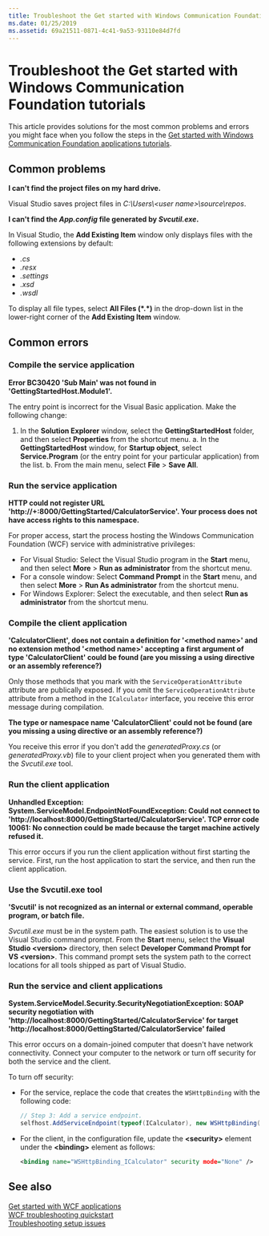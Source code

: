 ```yaml
---
title: Troubleshoot the Get started with Windows Communication Foundation tutorials
ms.date: 01/25/2019
ms.assetid: 69a21511-0871-4c41-9a53-93110e84d7fd
---
```

# Troubleshoot the Get started with Windows Communication Foundation tutorials

This article provides solutions for the most common problems and errors you might face when you follow the steps in the [Get started with Windows Communication Foundation applications tutorials](getting-started-tutorial.md). 
  
## Common problems

**I can't find the project files on my hard drive.**

 Visual Studio saves project files in *C:\Users\\&lt;user name&gt;\source\repos*.  

**I can't find the *App.config* file generated by *Svcutil.exe*.**

 In Visual Studio, the **Add Existing Item** window only displays files with the following extensions by default: 
- *.cs* 
- *.resx* 
- *.settings*
- *.xsd* 
- *.wsdl*

To display all file types, select **All Files (\*.\*)** in the drop-down list in the lower-right corner of the **Add Existing Item** window.  
  
## Common errors

### Compile the service application 

**Error BC30420 'Sub Main' was not found in 'GettingStartedHost.Module1'.**

The entry point is incorrect for the Visual Basic application. Make the following change:

   1. In the **Solution Explorer** window, select the **GettingStartedHost** folder, and then select **Properties** from the shortcut menu.
    a. In the **GettingStartedHost** window, for **Startup object**, select **Service.Program** (or the entry point for your particular application) from the list. 
    b. From the main menu, select **File** > **Save All**.

### Run the service application 

**HTTP could not register URL 'http:\//+:8000/GettingStarted/CalculatorService'. Your process does not have access rights to this namespace.** 

 For proper access, start the process hosting the Windows Communication Foundation (WCF) service with administrative privileges:
- For Visual Studio: Select the Visual Studio program in the **Start** menu, and then select **More** > **Run as administrator** from the shortcut menu.
- For a console window: Select **Command Prompt** in the **Start** menu, and then select **More** > **Run As administrator** from the shortcut menu.
- For Windows Explorer: Select the executable, and then select **Run as administrator** from the shortcut menu.

### Compile the client application

**'CalculatorClient', does not contain a definition for '\<method name>' and no extension method '\<method name>' accepting a first argument of type 'CalculatorClient' could be found (are you missing a using directive or an assembly reference?)**  

Only those methods that you mark with the `ServiceOperationAttribute` attribute are publically exposed. If you omit the `ServiceOperationAttribute` attribute from a method in the `ICalculator` interface, you receive this error message during compilation.  

**The type or namespace name 'CalculatorClient' could not be found (are you missing a using directive or an assembly reference?)**

 You receive this error if you don't add the *generatedProxy.cs* (or *generatedProxy.vb*) file to your client project when you generated them with the *Svcutil.exe* tool.  

### Run the client application

**Unhandled Exception: System.ServiceModel.EndpointNotFoundException: Could not connect to 'http:\//localhost:8000/GettingStarted/CalculatorService'. TCP error code 10061: No connection could be made because the target machine actively refused it.**

This error occurs if you run the client application without first starting the service. First, run the host application to start the service, and then run the client application.

### Use the Svcutil.exe tool
   
**'Svcutil' is not recognized as an internal or external command, operable program, or batch file.**

 *Svcutil.exe* must be in the system path. The easiest solution is to use the Visual Studio command prompt. From the **Start** menu, select the **Visual Studio \<version>** directory, then select **Developer Command Prompt for VS \<version>**. This command prompt sets the system path to the correct locations for all tools shipped as part of Visual Studio.  
  
### Run the service and client applications

**System.ServiceModel.Security.SecurityNegotiationException: SOAP security negotiation with 'http:\//localhost:8000/GettingStarted/CalculatorService' for target 'http:\//localhost:8000/GettingStarted/CalculatorService' failed**  

This error occurs on a domain-joined computer that doesn't have network connectivity. Connect your computer to the network or turn off security for both the service and the client. 

To turn off security:

- For the service, replace the code that creates the `WSHttpBinding` with the following code:  
  
    ```csharp
    // Step 3: Add a service endpoint.
    selfhost.AddServiceEndpoint(typeof(ICalculator), new WSHttpBinding(SecurityMode.None), "CalculatorService");  
    ```

- For the client, in the configuration file, update the **\<security>** element under the **\<binding>** element as follows:  
  
    ```xml
    <binding name="WSHttpBinding_ICalculator" security mode="None" />
    ```  

## See also  
 [Get started with WCF applications](getting-started-tutorial.md)  
 [WCF troubleshooting quickstart](wcf-troubleshooting-quickstart.md)  
 [Troubleshooting setup issues](troubleshooting-setup-issues.md)
